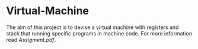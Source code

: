 # Virtual-Machine
The aim of this project is to devise a virtual machine with registers and stack that running specific programs in machine code.
For more information read _Assigment.pdf_.

